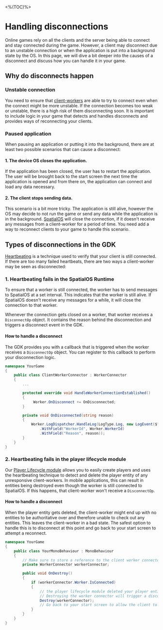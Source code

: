 <%(TOC)%>

# Handling disconnections

Online games rely on all the clients and the server being able to connect and stay connected during the game. However, a client may disconnect due to an unstable connection or when the application is put into a background state by the OS. In this page, we will dive a bit deeper into the causes of a disconnect and discuss how you can handle it in your game.

## Why do disconnects happen

### Unstable connection 

You need to ensure that [client-workers]({{urlRoot}}/reference/glossary#client-worker) are able to try to connect even when the connect might be more unstable. If the connection becomes too weak or unstable, there is a high risk of them disconnecting soon. It is important to include logic in your game that detects and handles disconnects and provides ways of reconnecting your clients.

### Paused application

When pausing an application or putting it into the background, there are at least two possible scenarios that can cause a disconnect:

#### 1. The device OS closes the application.

If the application has been closed, the user has to restart the application. The user will be brought back to the start screen the next time the application is opened and from there on, the application can connect and load any data necessary.

#### 2. The client stops sending data. 

This scenario is a bit more tricky. The application is still alive, however the OS may decide to not run the game or send any data while the application is in the background. [SpatialOS]({{urlRoot}}/reference/glossary#spatialos-runtime) will close the connection, if it doesn't receive any messages from a client-worker for a period of time. You need add a way to reconnect clients to your game to handle this scenario. 

## Types of disconnections in the GDK

[Heartbeating]({{urlRoot}}/modules/player-lifecycle/heartbeating) is a technique used to verify that your client is still connected. If there are too many failed heartbeats, there are two ways a client-worker may be seen as disconnected:

### 1. Heartbeating fails in the SpatialOS Runtime

To ensure that a worker is still connected, the worker has to send messages to SpatialOS at a set interval. This indicates that the worker is still alive. If SpatialOS doesn't receive any messages for a while, it will close the connection to that worker. 

Whenever the connection gets closed on a worker, that worker receives a `DisconnectOp` object. It contains the reason behind the disconnection and triggers a disconnect event in the GDK.

#### How to handle a disconnect

The GDK provides you with a callback that is triggered when the worker receives a `DisconnectOp` object. You can register to this callback to perform your disconnection logic.

```csharp
namespace YourGame
{
    public class ClientWorkerConnector : WorkerConnector
    {
        ...

        protected override void HandleWorkerConnectionEstablished()
        {
             Worker.OnDisconnect += OnDisconnected;
        }

        private void OnDisconnected(string reason)
        {
            Worker.LogDispatcher.HandleLog(LogType.Log, new LogEvent($"Worker disconnected")
                .WithField("WorkerId", Worker.WorkerId)
                .WithField("Reason", reason));
        }
    }
}
```



### 2. Heartbeating fails in the player lifecycle module 

Our [Player Lifecycle module]({{urlRoot}}/modules/player-lifecycle/overview) allows you to easily create players and uses the heartbeating technique to detect and delete the player entity of any unresponsive client-workers. In mobile applications, this can result in entities being destroyed even though the worker is still connected to SpatialOS. If this happens, that client-worker won't receive a `DisconnectOp`.

#### How to handle a disconnect

When the player entity gets deleted, the client-worker might end up with no entities to be authoritative over and therefore unable to check out any entities. This leaves the client-worker in a bad state. The safest option to handle this is to disconnect at this point and go back to your start screen to attempt a reconnect.

```csharp
namespace YourGame
{
    public class YourMonoBehaviour : MonoBehaviour
    {
        // Make sure to store a reference to the client worker connector
        private WorkerConnector workerConnector;

        public void OnDestroy()
        {
            if (workerConnector.Worker.IsConnected)
            {
                // the player lifecycle module deleted your player entity even though you are still connected.
                // Destroying the worker connector will trigger a disconnect:
                Destroy(workerConnector);
                // Go back to your start screen to allow the client to reconnect
            } 
        }
    }
}
```
